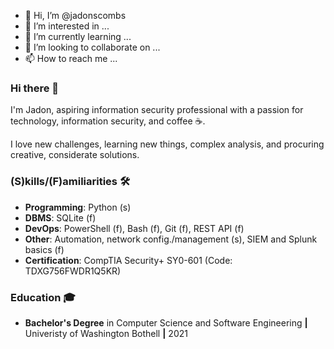 - 👋 Hi, I’m @jadonscombs
- 👀 I’m interested in ...
- 🌱 I’m currently learning ...
- 💞️ I’m looking to collaborate on ...
- 📫 How to reach me ...


### Hi there 👋
I'm Jadon, aspiring information security professional with a passion for technology, information security, and coffee ☕.

I love new challenges, learning new things, complex analysis, and procuring creative, considerate solutions.

### (S)kills/(F)amiliarities 🛠
- **Programming**: Python (s)
- **DBMS**: SQLite (f)
- **DevOps**: PowerShell (f), Bash (f), Git (f), REST API (f)
- **Other**: Automation, network config./management (s), SIEM and Splunk basics (f)
- **Certification**: CompTIA Security+ SY0-601 (Code: TDXG756FWDR1Q5KR)

### Education 🎓
- **Bachelor's Degree** in Computer Science and Software Engineering **|** Univeristy of Washington Bothell **|** 2021

<!---
jadonscombs/jadonscombs is a ✨ special ✨ repository because its `README.md` (this file) appears on your GitHub profile.
You can click the Preview link to take a look at your changes.
--->

